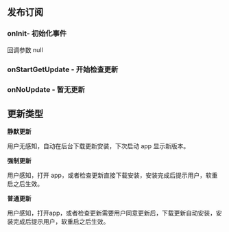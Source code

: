 ## 发布订阅

### onInit- 初始化事件

回调参数 null



### onStartGetUpdate - 开始检查更新



### onNoUpdate - 暂无更新



## 更新类型

**静默更新**

用户无感知，自动在后台下载更新安装，下次启动 app 显示新版本。

**强制更新**

用户感知，打开 app，或者检查更新直接下载安装，安装完成后提示用户，软重启之后生效。

**普通更新**

用户感知，打开app，或者检查更新需要用户同意更新后，下载更新自动安装，安装完成后提示用户，软重启之后生效。